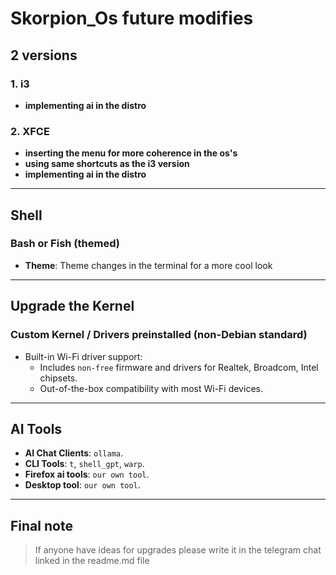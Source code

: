 # Skorpion_Os future modifies

## 2 versions

### 1. i3
- **implementing ai in the distro**  

### 2. XFCE
- **inserting the menu for more coherence in the os's**
- **using same shortcuts as the i3 version**
- **implementing ai in the distro**  

---

## Shell

### Bash or Fish (themed)
- **Theme**: Theme changes in the terminal for a more cool look

---

## Upgrade the Kernel

### Custom Kernel / Drivers preinstalled (non-Debian standard)
- Built-in Wi-Fi driver support:
  - Includes `non-free` firmware and drivers for Realtek, Broadcom, Intel chipsets.
  - Out-of-the-box compatibility with most Wi-Fi devices.

---

## AI Tools

- **AI Chat Clients**: `ollama`.
- **CLI Tools**: `t`, `shell_gpt`, `warp`.
- **Firefox ai tools**: `our own tool`.
- **Desktop tool**: `our own tool`.

---

## Final note

> If anyone have ideas for upgrades please write it in the telegram chat linked in the readme.md file 
